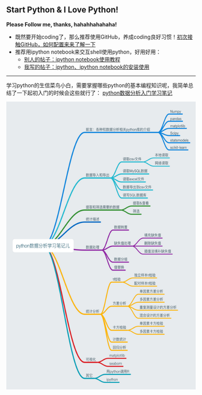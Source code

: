 ## Start Python & I Love Python!

**Please Follow me, thanks, hahahhahahaha!**

- 既然要开始coding了，那么推荐使用GitHub，养成coding良好习惯！[初次接触GitHub，如何配置来来了解一下](https://github.com/Susuqu/bioinformatics/blob/master/git%E7%9B%B8%E5%85%B3%E4%BD%BF%E7%94%A8%E8%AE%B0%E5%BD%95.md)
- 推荐用ipython notebook来交互shell使用python，好用好用：
    - [别人的帖子：ipython notebook使用教程](https://www.cnblogs.com/giserliu/p/4997144.html)
    - [我写的帖子：ipython、ipython notebook的安装使用](https://github.com/Susuqu/bioinformatics/blob/master/IPythonNotebookConfig.md)

---
学习python的生信菜鸟小白，需要掌握哪些python的基本编程知识呢，我简单总结了一下起初入门的时候会这些就行了：
[python数据分析入门学习笔记](https://www.cnblogs.com/zzhzhao/p/5269217.html#undefined)

![转自博客](./images/pythonStudy.PNG)
